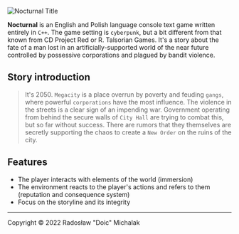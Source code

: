 ![Nocturnal Title](https://user-images.githubusercontent.com/40691503/161992823-c8f33160-a8c1-4b8c-a53a-42abb04ec1db.png)

**Nocturnal** is an English and Polish language console text game written entirely in `C++`. The game setting is `cyberpunk`, but a bit different from that known from CD Project Red or R. Talsorian Games. It's a story about the fate of a man lost in an artificially-supported world of the near future controlled by possessive corporations and plagued by bandit violence.

## Story introduction

> It's 2050. `Megacity` is a place overrun by poverty and feuding `gangs`, where powerful `corporations` have the most influence. The violence in the streets is a clear sign of an impending war. Government operating from behind the secure walls of `City Hall` are trying to combat this, but so far without success. There are rumors that they themselves are secretly supporting the chaos to create a `New Order` on the ruins of the city.

## Features

- The player interacts with elements of the world (immersion)
- The environment reacts to the player's actions and refers to them (reputation and consequence system)
- Focus on the storyline and its integrity

---

Copyright © 2022 Radosław "Doic" Michalak
